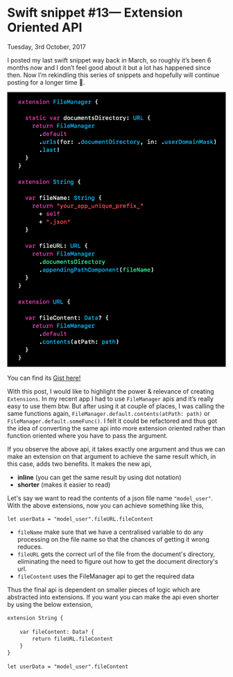 # Swift snippet #13— Extension Oriented API
Tuesday, 3rd October, 2017 

I posted my last swift snippet way back in March, so roughly it’s been 6 months now and I don’t feel good about it but a lot has happened since then. Now I’m rekindling this series of snippets and hopefully will continue posting for a longer time 💪.

![](../assets/13.png)

You can find its [Gist here!](https://gist.github.com/riteshhgupta/0bce24a1ce8a9b93f857fc8cf0e41ba3)

With this post, I would like to highlight the power & relevance of creating `Extensions`. In my recent app I had to use `FileManager` apis and it’s really easy to use them btw. But after using it at couple of places, I was calling the same functions again, `FileManager.default.contents(atPath: path)` or `FileManager.default.someFunc()`. I felt it could be refactored and thus got the idea of converting the same api into more extension oriented rather than function oriented where you have to pass the argument.

If you observe the above api, it takes exactly one argument and thus we can make an extension on that argument to achieve the same result which, in this case, adds two benefits. It makes the new api,

- **inline** (you can get the same result by using dot notation)
- **shorter** (makes it easier to read)

Let's say we want to read the contents of a json file name `"model_user"`. With the above extensions, now you can achieve something like this, 

```
let userData = "model_user".fileURL.fileContent
```
 
- `fileName` make sure that we have a centralised variable to do any processing on the file name so that the chances of getting it wrong reduces. 
- `fileURL` gets the correct url of the file from the document's directory, eliminating the need to figure out how to get the document directory's url.
- `fileContent` uses the FileManager api to get the required data

Thus the final api is dependent on smaller pieces of logic which are abstracted into extensions. If you want you can make the api even shorter by using the below extension,

```
extension String {

	var fileContent: Data? {
		return fileURL.fileContent
	}
}

let userData = "model_user".fileContent
```
